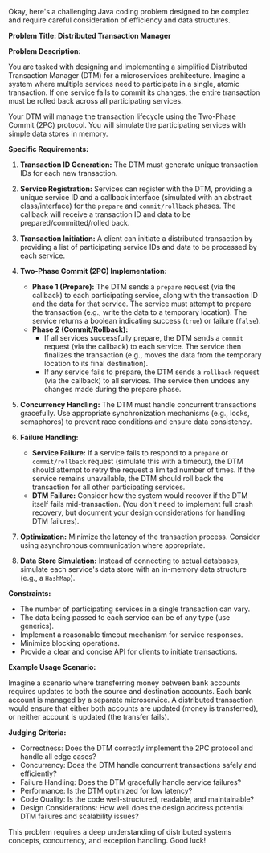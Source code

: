 Okay, here's a challenging Java coding problem designed to be complex and require careful consideration of efficiency and data structures.

**Problem Title: Distributed Transaction Manager**

**Problem Description:**

You are tasked with designing and implementing a simplified Distributed Transaction Manager (DTM) for a microservices architecture.  Imagine a system where multiple services need to participate in a single, atomic transaction. If one service fails to commit its changes, the entire transaction must be rolled back across all participating services.

Your DTM will manage the transaction lifecycle using the Two-Phase Commit (2PC) protocol.  You will simulate the participating services with simple data stores in memory.

**Specific Requirements:**

1.  **Transaction ID Generation:**  The DTM must generate unique transaction IDs for each new transaction.

2.  **Service Registration:**  Services can register with the DTM, providing a unique service ID and a callback interface (simulated with an abstract class/interface) for the `prepare` and `commit/rollback` phases. The callback will receive a transaction ID and data to be prepared/committed/rolled back.

3.  **Transaction Initiation:**  A client can initiate a distributed transaction by providing a list of participating service IDs and data to be processed by each service.

4.  **Two-Phase Commit (2PC) Implementation:**
    *   **Phase 1 (Prepare):**  The DTM sends a `prepare` request (via the callback) to each participating service, along with the transaction ID and the data for that service. The service must attempt to prepare the transaction (e.g., write the data to a temporary location).  The service returns a boolean indicating success (`true`) or failure (`false`).
    *   **Phase 2 (Commit/Rollback):**
        *   If all services successfully prepare, the DTM sends a `commit` request (via the callback) to each service. The service then finalizes the transaction (e.g., moves the data from the temporary location to its final destination).
        *   If any service fails to prepare, the DTM sends a `rollback` request (via the callback) to all services. The service then undoes any changes made during the prepare phase.

5.  **Concurrency Handling:**  The DTM must handle concurrent transactions gracefully.  Use appropriate synchronization mechanisms (e.g., locks, semaphores) to prevent race conditions and ensure data consistency.

6.  **Failure Handling:**
    *   **Service Failure:**  If a service fails to respond to a `prepare` or `commit/rollback` request (simulate this with a timeout), the DTM should attempt to retry the request a limited number of times. If the service remains unavailable, the DTM should roll back the transaction for all other participating services.
    *   **DTM Failure:**  Consider how the system would recover if the DTM itself fails mid-transaction. (You don't need to implement full crash recovery, but document your design considerations for handling DTM failures).

7.  **Optimization:**  Minimize the latency of the transaction process. Consider using asynchronous communication where appropriate.

8.  **Data Store Simulation:**  Instead of connecting to actual databases, simulate each service's data store with an in-memory data structure (e.g., a `HashMap`).

**Constraints:**

*   The number of participating services in a single transaction can vary.
*   The data being passed to each service can be of any type (use generics).
*   Implement a reasonable timeout mechanism for service responses.
*   Minimize blocking operations.
*   Provide a clear and concise API for clients to initiate transactions.

**Example Usage Scenario:**

Imagine a scenario where transferring money between bank accounts requires updates to both the source and destination accounts. Each bank account is managed by a separate microservice. A distributed transaction would ensure that either both accounts are updated (money is transferred), or neither account is updated (the transfer fails).

**Judging Criteria:**

*   Correctness: Does the DTM correctly implement the 2PC protocol and handle all edge cases?
*   Concurrency: Does the DTM handle concurrent transactions safely and efficiently?
*   Failure Handling: Does the DTM gracefully handle service failures?
*   Performance: Is the DTM optimized for low latency?
*   Code Quality: Is the code well-structured, readable, and maintainable?
*   Design Considerations: How well does the design address potential DTM failures and scalability issues?

This problem requires a deep understanding of distributed systems concepts, concurrency, and exception handling. Good luck!
